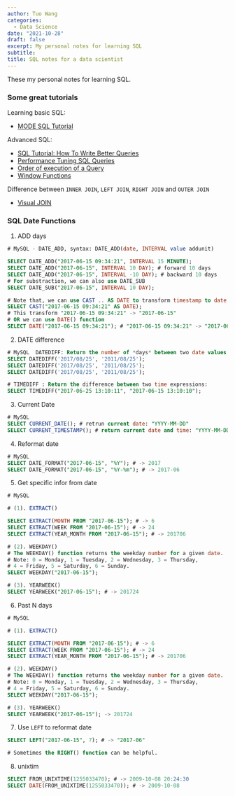 ```yaml
---
author: Tuo Wang
categories:
  - Data Science
date: "2021-10-28"
draft: false
excerpt: My personal notes for learning SQL
subtitle:
title: SQL notes for a data scientist
---
```


These my personal notes for learning SQL.

### Some great tutorials





Learning basic SQL:

- [MODE SQL Tutorial](https://mode.com/sql-tutorial/introduction-to-sql/)

Advanced SQL:

- [SQL Tutorial: How To Write Better Queries](https://www.datacamp.com/community/tutorials/sql-tutorial-query)
- [Performance Tuning SQL Queries](https://mode.com/sql-tutorial/sql-performance-tuning/)
- [Order of execution of a Query](https://sqlbolt.com/lesson/select_queries_order_of_execution)
- [Window Functions](https://www.postgresql.org/docs/9.1/tutorial-window.html)

Difference between `INNER JOIN`, `LEFT JOIN`, `RIGHT JOIN` and `OUTER JOIN`

- [Visual JOIN](https://joins.spathon.com/)


### SQL Date Functions

1. ADD days


```sql
# MySQL - DATE_ADD, syntax: DATE_ADD(date, INTERVAL value addunit)

SELECT DATE_ADD("2017-06-15 09:34:21", INTERVAL 15 MINUTE);
SELECT DATE_ADD("2017-06-15", INTERVAL 10 DAY); # forward 10 days
SELECT DATE_ADD("2017-06-15", INTERVAL -10 DAY); # backward 10 days
# For substraction, we can also use DATE_SUB
SELECT DATE_SUB("2017-06-15", INTERVAL 10 DAY); 

# Note that, we can use CAST .. AS DATE to transform timestamp to date
SELECT CAST("2017-06-15 09:34:21" AS DATE);
# This transform "2017-06-15 09:34:21" -> "2017-06-15"
# OR we can use DATE() function
SELECT DATE("2017-06-15 09:34:21"); # "2017-06-15 09:34:21" -> "2017-06-15"
```

2. DATE difference


```sql
# MySQL  DATEDIFF: Return the number of *days* between two date values:
SELECT DATEDIFF('2017/08/25', '2011/08/25');
SELECT DATEDIFF('2017/08/25', '2011/08/25');
SELECT DATEDIFF('2017/08/25', '2011/08/25');

# TIMEDIFF : Return the difference between two time expressions:
SELECT TIMEDIFF("2017-06-25 13:10:11", "2017-06-15 13:10:10");
```

3. Current Date


```sql
# MySQL
SELECT CURRENT_DATE(); # retrun current date: "YYYY-MM-DD"
SELECT CURRENT_TIMESTAMP(); # return current date and time: "YYYY-MM-DD HH-MM-SS"
```

4. Reformat date


```sql
# MySQL
SELECT DATE_FORMAT("2017-06-15", "%Y"); # -> 2017
SELECT DATE_FORMAT("2017-06-15", "%Y-%m"); # -> 2017-06
```

5. Get specific infor from date


```sql
# MySQL

# (1). EXTRACT()

SELECT EXTRACT(MONTH FROM "2017-06-15"); # -> 6
SELECT EXTRACT(WEEK FROM "2017-06-15"); # -> 24
SELECT EXTRACT(YEAR_MONTH FROM "2017-06-15"); # -> 201706

# (2). WEEKDAY()
# The WEEKDAY() function returns the weekday number for a given date.
# Note: 0 = Monday, 1 = Tuesday, 2 = Wednesday, 3 = Thursday, 
# 4 = Friday, 5 = Saturday, 6 = Sunday.
SELECT WEEKDAY("2017-06-15");

# (3). YEARWEEK()
SELECT YEARWEEK("2017-06-15"); # -> 201724
```

6. Past N days


```sql
# MySQL

# (1). EXTRACT()

SELECT EXTRACT(MONTH FROM "2017-06-15"); # -> 6
SELECT EXTRACT(WEEK FROM "2017-06-15"); # -> 24
SELECT EXTRACT(YEAR_MONTH FROM "2017-06-15"); # -> 201706

# (2). WEEKDAY()
# The WEEKDAY() function returns the weekday number for a given date.
# Note: 0 = Monday, 1 = Tuesday, 2 = Wednesday, 3 = Thursday, 
# 4 = Friday, 5 = Saturday, 6 = Sunday.
SELECT WEEKDAY("2017-06-15");

# (3). YEARWEEK()
SELECT YEARWEEK("2017-06-15"); -> 201724
```

7. Use `LEFT` to reformat date 


```sql
SELECT LEFT("2017-06-15", 7); # -> "2017-06"

# Sometimes the RIGHT() function can be helpful.
```


8. unixtim


```sql
SELECT FROM_UNIXTIME(1255033470); # -> 2009-10-08 20:24:30
SELECT DATE(FROM_UNIXTIME(1255033470)); # -> 2009-10-08
```
